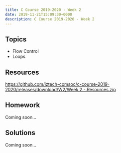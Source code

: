 ```yaml
---
title: C Course 2019-2020 - Week 2
date: 2019-11-21T15:09:30+0000
description: C Course 2019-2020 - Week 2
---
```


## Topics
- Flow Control
- Loops

## Resources
https://github.com/iztech-comsoc/c-course-2019-2020/releases/download/W2/Week.2.-.Resources.zip

## Homework
Coming soon...

## Solutions
Coming soon...
